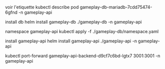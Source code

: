 voir l'etiquette
kubectl describe pod gameplay-db-mariadb-7cdd75474-6gfnd -n gameplay-api


install db
helm install gameplay-db ./gameplay-db -n gameplay-api 

namespace gameplay-api
kubectl apply -f ./gameplay-db/namespace.yaml 


install gameplay-api
helm install gameplay-api ./gameplay-api -n gameplay-api 


kubectl port-forward gameplay-api-backend-d9cf7c6bd-lgtx7 3001:3001 -n gameplay-api
